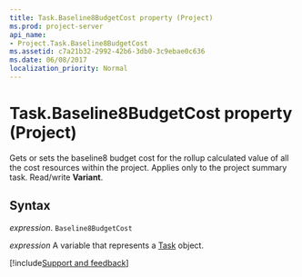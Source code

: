 ```yaml
---
title: Task.Baseline8BudgetCost property (Project)
ms.prod: project-server
api_name:
- Project.Task.Baseline8BudgetCost
ms.assetid: c7a21b32-2992-42b6-3db0-3c9ebae0c636
ms.date: 06/08/2017
localization_priority: Normal
---
```



# Task.Baseline8BudgetCost property (Project)

Gets or sets the baseline8 budget cost for the rollup calculated value of all the cost resources within the project. Applies only to the project summary task. Read/write  **Variant**.


## Syntax

_expression_. `Baseline8BudgetCost`

_expression_ A variable that represents a [Task](./Project.Task.md) object.

[!include[Support and feedback](~/includes/feedback-boilerplate.md)]